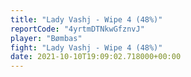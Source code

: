 ```yaml
---
title: "Lady Vashj - Wipe 4 (48%)"
reportCode: "4yrtmDTNkwGfznvJ"
player: "Bømbas"
fight: "Lady Vashj - Wipe 4 (48%)"
date: 2021-10-10T19:09:02.718000+00:00
---
```

